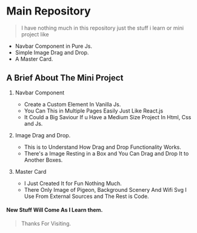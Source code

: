 # Main Repository

> I have nothing much in this repository just the stuff i learn or mini project like

- Navbar Component in Pure Js.
- Simple Image Drag and Drop.
- A Master Card.

## A Brief About The Mini Project

1. Navbar Component

   - Create a Custom Element In Vanilla Js.
   - You Can This in Multiple Pages Easily Just Like React.js
   - It Could a Big Saviour If u Have a Medium Size Project In Html, Css and Js.

2. Image Drag and Drop.

   - This is to Understand How Drag and Drop Functionality Works.
   - There's a Image Resting in a Box and You Can Drag and Drop It to Another Boxes.

3. Master Card
   - I Just Created It for Fun Nothing Much.
   - There Only Image of Pigeon, Background Scenery And Wifi Svg I Use From External Sources and The Rest is Code.

#### New Stuff Will Come As I Learn them.

> Thanks For Visiting.
